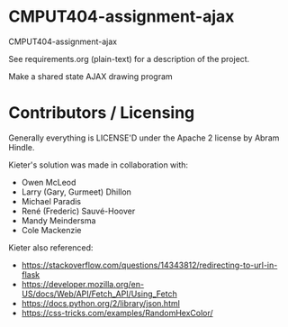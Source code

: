 CMPUT404-assignment-ajax
==============================

CMPUT404-assignment-ajax

See requirements.org (plain-text) for a description of the project.

Make a shared state AJAX drawing program

Contributors / Licensing
========================

Generally everything is LICENSE'D under the Apache 2 license by Abram Hindle.

Kieter's solution was made in collaboration with:
* Owen McLeod
* Larry (Gary, Gurmeet) Dhillon
* Michael Paradis
* René (Frederic) Sauvé-Hoover
* Mandy Meindersma
* Cole Mackenzie

Kieter also referenced: 
* https://stackoverflow.com/questions/14343812/redirecting-to-url-in-flask
* https://developer.mozilla.org/en-US/docs/Web/API/Fetch_API/Using_Fetch
* https://docs.python.org/2/library/json.html
* https://css-tricks.com/examples/RandomHexColor/


